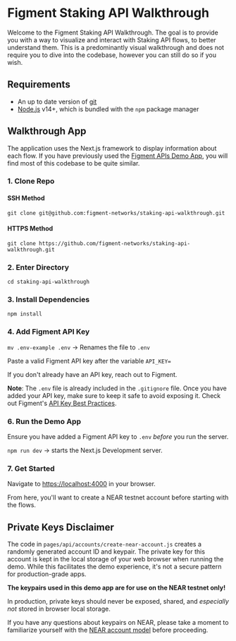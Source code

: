 # Figment Staking API Walkthrough

Welcome to the Figment Staking API Walkthrough. The goal is to provide you with a way to visualize and interact with Staking API flows, to better understand them. This is a predominantly visual walkthrough and does not require you to dive into the codebase, however you can still do so if you wish.

## Requirements

- An up to date version of [git](https://git-scm.com)
- [Node.js](https://nodejs.org/en/) v14+, which is bundled with the `npm` package manager

## Walkthrough App

The application uses the Next.js framework to display information about each flow. If you have previously used the [Figment APIs Demo App](https://github.com/figment-networks/figment-apis-demo-app), you will find most of this codebase to be quite similar.

### 1. Clone Repo

#### SSH Method

`git clone git@github.com:figment-networks/staking-api-walkthrough.git`

#### HTTPS Method

`git clone https://github.com/figment-networks/staking-api-walkthrough.git`

### 2. Enter Directory

`cd staking-api-walkthrough`

### 3. Install Dependencies

`npm install`

### 4. Add Figment API Key

`mv .env-example .env` &rarr; Renames the file to `.env`

Paste a valid Figment API key after the variable `API_KEY=`

If you don't already have an API key, reach out to Figment.

**Note**: The `.env` file is already included in the `.gitignore` file.
Once you have added your API key, make sure to keep it safe to avoid exposing it.
Check out Figment's [API Key Best Practices](https://docs.figment.io/guides/manage-and-secure-api-keys#api-key-best-practices).

### 6. Run the Demo App

Ensure you have added a Figment API key to `.env` _before_ you run the server.

`npm run dev` &rarr; starts the Next.js Development server.

### 7. Get Started

Navigate to [https://localhost:4000](https://localhost:4000) in your browser.

From here, you'll want to create a NEAR testnet account before starting with the flows.

## Private Keys Disclaimer

The code in `pages/api/accounts/create-near-account.js` creates a randomly generated account ID and keypair. The private key for this account is kept in the local storage of your web browser when running the demo. While this facilitates the demo experience, it's not a secure pattern for production-grade apps.

**The keypairs used in this demo app are for use on the NEAR testnet only!**

In production, private keys should never be exposed, shared, and _especially not_ stored in browser local storage.

If you have any questions about keypairs on NEAR, please take a moment to familiarize yourself with the [NEAR account model](https://docs.near.org/concepts/basics/accounts/model) before proceeding.
